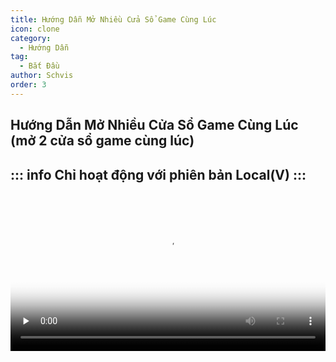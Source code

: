 ```yaml
---
title: Hướng Dẫn Mở Nhiều Cửa Sổ Game Cùng Lúc
icon: clone
category:
  - Hướng Dẫn
tag:
  - Bắt Đầu
author: Schvis
order: 3
---
```


## Hướng Dẫn Mở Nhiều Cửa Sổ Game Cùng Lúc (mở 2 cửa sổ game cùng lúc)

::: info Chỉ hoạt động với phiên bản Local(V)
:::
---
<video controls preload="none" width="100%" poster="https://nextcloud.atruicardona.xyz/s/a3K6SK5bHyxfmZw/preview"><source src="https://nextcloud.atruicardona.xyz/s/a3K6SK5bHyxfmZw/download" type="video/mp4"></video>
